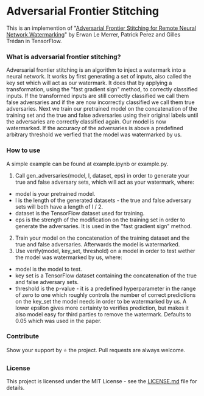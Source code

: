 # Adversarial Frontier Stitching

This is an implemention of "[Adversarial Frontier Stitching for Remote Neural Network Watermarking](https://arxiv.org/pdf/1711.01894.pdf)"
 by Erwan Le Merrer, Patrick Perez and Gilles Trédan in TensorFlow.

### What is adversarial frontier stitching?

Adversarial frontier stitching is an algorithm to inject a watermark into a neural network. It works by first generating a set of inputs,
also called the key set which will act as our watermark.
It does that by applying a transformation, using the "fast gradient sign" method, to correctly classified inputs.
If the transformed inputs are still correctly classified we call them false adversaries and if the are now incorrectly classified we call them true adversaries.
Next we train our pretrained model on the concatenation of the training set and the true and false adversaries using their original labels
until the adversaries are correctly classified again. Our model is now watermarked. If the accuracy of the adversaries is above a predefined arbitrary threshold we verfied that the model was watermarked by us.


  

### How to use

A simple example can be found at example.ipynb or example.py.

1. Call gen_adversaries(model, l, dataset, eps) in order to generate your true and false adversary sets, which will act as your watermark, where:
- model is your pretrained model.
- l is the length of the generated datasets - the true and false adversary sets will both have a length of l / 2.
- dataset is the TensorFlow dataset used for training.
- eps is the strength of the modification on the training set in order to generate the adversaries. It is used in the "fast gradient sign" method.
2. Train your model on the concatenation of the training dataset and the true and false adversaries. Afterwards the model is watermarked.
3. Use verify(model, key_set, threshold) on a model in order to test wether the model was watermarked by us, where:
- model is the model to test.
- key set is a TensorFlow dataset containing the concatenation of the true and false adversary sets.
- threshold is the p-value - it is a predefined hyperparameter in the range of zero to one which roughly controls the number of correct predictions on the key_set the model needs
in order to be watermarked by us. A lower epsilon gives more certainty to verifies prediction, but makes it also model easy for third parties to remove the watermark. Defaults to 0.05 which was used in the paper.

### Contribute

Show your support by ⭐ the project. Pull requests are always welcome.

### License

This project is licensed under the MIT License - see the [LICENSE.md](https://github.com/dunky11/adversarial-frontier-stitching/blob/master/LICENSE) file for details.
